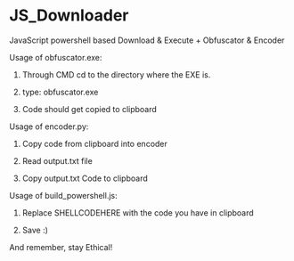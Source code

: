 # JS_Downloader
JavaScript powershell based Download &amp; Execute + Obfuscator &amp; Encoder

Usage of obfuscator.exe:

1) Through CMD cd to the directory where the EXE is.

2) type: obfuscator.exe <url> <dropfile>

3) Code should get copied to clipboard


Usage of encoder.py:

1) Copy code from clipboard into encoder

2) Read output.txt file

3) Copy output.txt Code to clipboard

Usage of build_powershell.js:

1) Replace SHELLCODEHERE with the code you have in clipboard

2) Save :)



And remember, stay Ethical!
